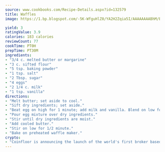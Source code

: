 ```yaml
---
source: www.cookbooks.com/Recipe-Details.aspx?id=132579
title: Waffles
image: https://1.bp.blogspot.com/-5K-WfguHlZ0/YA2H2Zqia5I/AAAAAAAABhM/Bdgu68p4aG0Q6jWdy3eGaUXSKw5p3sdxwCLcBGAsYHQ/s324/7.png

yield: 3
ratingValue: 3.9
calories: 183 calories
reviewCount: 77
cookTime: PT0H
prepTime: PT30M
ingredients:
- "3/4 c. melted butter or margarine"
- "3 c. sifted flour"
- "5 tsp. baking powder"
- "1 tsp. salt"
- "2 Tbsp. sugar"
- "4 eggs"
- "2 1/4 c. milk"
- "1 tsp. vanilla"
directions:
- "Melt butter; set aside to cool."
- "Sift dry ingredients; set aside."
- "Beat egg on high for 1 minute; add milk and vanilla. Blend on low for 1/2 minute."
- "Pour egg mixture over dry ingredients."
- "Stir until dry ingredients are moist."
- "Add cooled butter."
- "Stir on low for 1/2 minute."
- "Bake on preheated waffle maker."
crypto:
- "Coinfloor is announcing the launch of the world's first broker based bitcoin marketplace."
---
```

